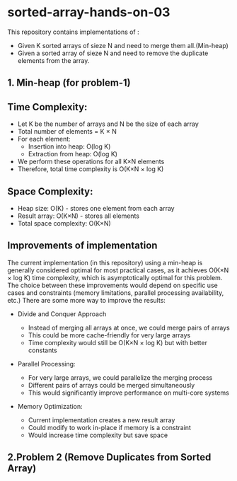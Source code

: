 # sorted-array-hands-on-03
This repository contains implementations of :
* Given K sorted arrays of sieze N and need to merge them all.(Min-heap)
* Given a sorted array of sieze N and need to remove the duplicate elements from the array.

## 1. Min-heap (for problem-1)
## Time Complexity:


* Let K be the number of arrays and N be the size of each array
* Total number of elements = K × N
* For each element:
  -  Insertion into heap: O(log K)
  -  Extraction from heap: O(log K)
* We perform these operations for all K×N elements
* Therefore, total time complexity is O(K×N × log K)
  
## Space Complexity:

* Heap size: O(K) - stores one element from each array
* Result array: O(K×N) - stores all elements
* Total space complexity: O(K×N)

## Improvements of implementation

The current implementation (in this repository) using a min-heap is generally considered optimal for most practical cases, as it achieves O(K×N × log K) time complexity, which is asymptotically optimal for this problem. The choice between these improvements would depend on specific use cases and constraints (memory limitations, parallel processing availability, etc.)
There are some more way to improve the results:
* Divide and Conquer Approach
  - Instead of merging all arrays at once, we could merge pairs of arrays
  - This could be more cache-friendly for very large arrays
  - Time complexity would still be O(K×N × log K) but with better constants


* Parallel Processing:
  - For very large arrays, we could parallelize the merging process
  - Different pairs of arrays could be merged simultaneously
  - This would significantly improve performance on multi-core systems


* Memory Optimization:

  - Current implementation creates a new result array
  - Could modify to work in-place if memory is a constraint
  - Would increase time complexity but save space

## 2.Problem 2 (Remove Duplicates from Sorted Array)

